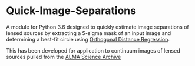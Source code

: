 # Quick-Image-Separations

A module for Python 3.6 designed to quickly estimate image separations of lensed sources by extracting a 5-sigma mask of an input image and determining a best-fit circle using [Orthogonal Distance Regression](https://docs.scipy.org/doc/scipy/reference/odr.html).

This has been developed for application to continuum images of lensed sources pulled from the [ALMA Science Archive](https://almascience.nrao.edu/aq/)
